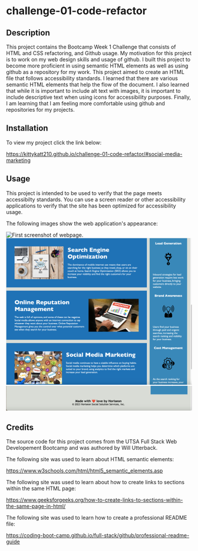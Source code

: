 # challenge-01-code-refactor

## Description

This project contains the Bootcamp Week 1 Challenge that consists of HTML and CSS refactoring, and Github usage. My motivation for this project is to work on my web design skills and usage of github. I built this project to become more proficient in using semantic HTML elements as well as using github as a repository for my work. This project aimed to create an HTML file that follows accessibility standards. I learned that there are various semantic HTML elements that help the flow of the document. I also learned that while it is important to include alt text with images, it is important to include descriptive text when using icons for accessibility purposes. Finally, I am learning that I am feeling more comfortable using github and repositories for my projects.

## Installation

To view my project click the link below:

https://kittykatt210.github.io/challenge-01-code-refactor/#social-media-marketing

## Usage

This project is intended to be used to verify that the page meets accessibilty standards. You can use a screen reader or other accessibility applications to verify that the site has been optimized for accessibility usage.

The following images show the web application's appearance:

![First screenshot of webpage.](./assets/images/challenge-01-screenshot-01.png)
![Second screenshot of webpage.](./assets/images/challenge-01-screenshot-02.png)
![Third screenshot of webpage.](./assets/images/challenge-01-screenshot-03.png)

## Credits

The source code for this project comes from the UTSA Full Stack Web Developement Bootcamp and was authored by Will Utterback.

The following site was used to learn about HTML semantic elements:

https://www.w3schools.com/html/html5_semantic_elements.asp

The following site was used to learn about how to create links to sections within the same HTML page:

https://www.geeksforgeeks.org/how-to-create-links-to-sections-within-the-same-page-in-html/

The following site was used to learn how to create a professional README file:

https://coding-boot-camp.github.io/full-stack/github/professional-readme-guide
